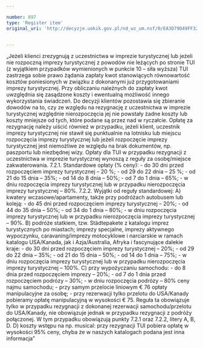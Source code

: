 ```yaml
---

number: 897
type: 'Register item'
original_uri: 'http://decyzje.uokik.gov.pl/nd_wz_um.nsf/0/EA3D79D49FF3210CC12572DD0032972D?OpenDocument'


---
```


„Jeżeli klienci zrezygnują z uczestnictwa w imprezie turystycznej lub jeżeli nie rozpoczną imprezy turystycznej z powodów nie leżących po stronie TUI (z wyjątkiem przypadków wymienionych w punkcie 10 – siła wyższa) TUI zastrzega sobie prawo żądania zapłaty kwot stanowiących równowartość kosztów poniesionych w związku z dokonanymi już przygotowaniami imprezy turystycznej. Przy obliczaniu należnych do zapłaty kwot uwzględnia się zasądzone koszty i ewentualną możliwość innego wykorzystania świadczeń. Do decyzji klientów pozostawia się zbieranie dowodów na to, czy ze względu na rezygnację z uczestnictwa w imprezie turystycznej względnie nierozpoczęcia jej nie powstały żadne koszty lub koszty mniejsze od tych, które podane są przez nad w ryczałcie. Opłatę za rezygnację należy uiścić również w przypadku, jeżeli klient, uczestnik imprezy turystycznej nie stawił się punktualnie na lotnisku lub miejscu rozpoczęcia imprezy turystycznej lub jeżeli rozpoczęcie imprezy turystycznej jest niemożliwe ze względu na brak dokumentów, np. paszportu lub niezbędnej wizy. Opłaty dla TUI w przypadku rezygnacji z uczestnictwa w imprezie turystycznej wynoszą z reguły za osobę/miejsce zakwaterowania. 7.2.1. Standardowe opłaty (% ceny): - do 30 dni przed rozpoczęciem imprezy turystycznej – 20 %; - od 29 do 22 dnia – 25 %; - od 21 do 15 dnia – 35%; - od 14 do 8 dnia – 50%; - od 7 do 1 dnia – 65%; - w dniu rozpoczęcia imprezy turystycznej lub w przypadku nierozpoczęcia imprezy turystycznej – 80%. 7.2.2. Wyjątki od reguły standardowej: A) kwatery wczasowe/apartamenty, także przy podróżach autobusem lub koleją: - do 45 dni przed rozpoczęciem imprezy turystycznej – 20%; - od 44 do 35 dnia – 50%; - od 34 do 1 dnia – 80%; - w dniu rozpoczęcia imprezy turystycznej lub w przypadku nierozpoczęcia imprezy turystycznej – 90%. B) podróże statkiem, tzw. Städtepakete z katalogu imprez turystycznych po miastach; imprezy specjalne, imprezy aktywnego wypoczynku, caravaning/imprezy motocyklowe i narciarskie w ramach katalogu USA/Kanada, jak i Azja/Australia, Afryka i fascynujące dalekie kraje: - do 30 dni przed rozpoczęciem imprezy turystycznej – 20%; - od 29 do 22 dnia – 35%; - od 21 do 15 dnia – 50%; - od 14 do 1 dnia – 75%; - w dniu rozpoczęcia imprezy turystycznej lub w przypadku nierozpoczęcia imprezy turystycznej – 100%. C) przy wypożyczaniu samochodu: - do 8 dnia przed rozpoczęciem imprezy – 20%; - od 7 do 1 dnia przed rozpoczęciem podrózy – 30%; - w dniu rozpoczęcia podrózy – 80% ceny najmu samochodu; - przy samym przelocie liniowym € 76 opłaty manipulacyjne za osobę; - przy rezerwacji tylko przelotu do USA/Kanady pobieramy opłatę manipulacyjną w wysokości € 75. Reguła ta obowiązuje tylko w przypadku rezygnacji z dokonanej rezerwacji samochodu/przelotu do USA/Kanady, nie obowiązuje jednak w przypadku rezygnacji z podróży połączonej. W tym przypadku obowiązują punkty 7.2.1 oraz 7.2.2, litery A, B, D. D) koszty wstępu na np. musical: przy rezygnacji TUI pobiera opłatę w wysokości 95% ceny, chyba że w naszych katalogach podana jest inna informacja”
